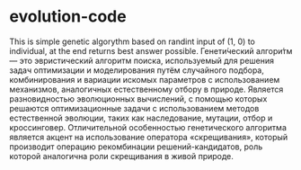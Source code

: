 # evolution-code
This is simple genetic algorythm based on randint input of (1, 0) to individual, at the end returns best answer possible.
Генети́ческий алгори́тм  — это эвристический алгоритм поиска, используемый для решения задач оптимизации и моделирования путём случайного подбора, комбинирования и вариации искомых параметров с использованием механизмов, аналогичных естественному отбору в природе. Является разновидностью эволюционных вычислений, с помощью которых решаются оптимизационные задачи с использованием методов естественной эволюции, таких как наследование, мутации, отбор и кроссинговер. Отличительной особенностью генетического алгоритма является акцент на использование оператора «скрещивания», который производит операцию рекомбинации решений-кандидатов, роль которой аналогична роли скрещивания в живой природе.
